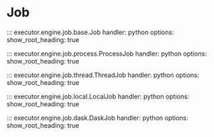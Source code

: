 # Job

::: executor.engine.job.base.Job
    handler: python
    options:
        show_root_heading: true

::: executor.engine.job.process.ProcessJob
    handler: python
    options:
        show_root_heading: true

::: executor.engine.job.thread.ThreadJob
    handler: python
    options:
        show_root_heading: true

::: executor.engine.job.local.LocalJob
    handler: python
    options:
        show_root_heading: true

::: executor.engine.job.dask.DaskJob
    handler: python
    options:
        show_root_heading: true
